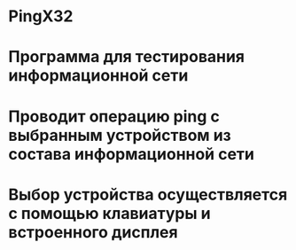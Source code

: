 # PingX32
# Программа для тестирования информационной сети
# Проводит операцию ping с выбранным устройством из состава информационной сети
# Выбор устройства осуществляется с помощью клавиатуры и встроенного дисплея
#
